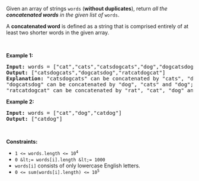 Given an array of strings `` words `` (__without duplicates__), return _all the __concatenated words__ in the given list of_ `` words ``.

A __concatenated word__ is defined as a string that is comprised entirely of at least two shorter words in the given array.

&nbsp;

__Example 1:__

<pre>
<strong>Input:</strong> words = ["cat","cats","catsdogcats","dog","dogcatsdog","hippopotamuses","rat","ratcatdogcat"]
<strong>Output:</strong> ["catsdogcats","dogcatsdog","ratcatdogcat"]
<strong>Explanation:</strong> "catsdogcats" can be concatenated by "cats", "dog" and "cats"; 
"dogcatsdog" can be concatenated by "dog", "cats" and "dog"; 
"ratcatdogcat" can be concatenated by "rat", "cat", "dog" and "cat".</pre>

__Example 2:__

<pre>
<strong>Input:</strong> words = ["cat","dog","catdog"]
<strong>Output:</strong> ["catdog"]
</pre>

&nbsp;

__Constraints:__

*   <code>1 &lt;= words.length &lt;= 10<sup>4</sup></code>
*   `` 0 &lt;= words[i].length &lt;= 1000 ``
*   `` words[i] `` consists of only lowercase English letters.
*   <code>0 &lt;= sum(words[i].length) &lt;= 10<sup>5</sup></code>